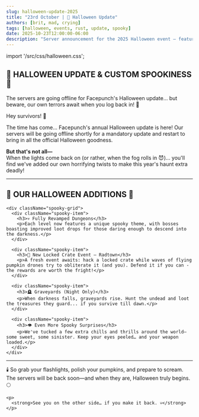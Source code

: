 ```yaml
---
slug: halloween-update-2025
title: "23rd October | 🎃 Halloween Update"
authors: [brit, mad, crying]
tags: [halloween, events, rust, update, spooky]
date: 2025-10-23T12:00:00-06:00
description: "Server announcement for the 2025 Halloween event — featuring custom dungeons, haunted graveyards, flying pumpkin drones, and more!"
---
```


import '/src/css/halloween.css';

<div className="halloween-hero">
  <h2 className="halloween-title">🎃 HALLOWEEN UPDATE & CUSTOM SPOOKINESS 🎃</h2>

  <p className="halloween-warning">
    The servers are going offline for Facepunch's Halloween update… but beware, our own terrors await when you log back in! 👻
  </p>

  <div className="halloween-line"></div>
</div>

<div className="halloween-container">

  <p className="halloween-intro">Hey survivors! 👻</p>

  <p>
    The time has come… Facepunch's annual Halloween update is here!  
    Our servers will be going offline shortly for a mandatory update and restart to bring in all the official Halloween goodness.
  </p>

  <p>
    <strong>But that's not all—</strong><br/>
    When the lights come back on (or rather, when the fog rolls in 😈)… you'll find we've added our own horrifying twists to make this year's haunt extra deadly!
  </p>

  <hr />

  <div className="spooky-section">
    <h2>🎃 OUR HALLOWEEN ADDITIONS 🎃</h2>

    <div className="spooky-grid">
      <div className="spooky-item">
        <h3>💀 Fully Revamped Dungeons</h3>
        <p>Each level now features a unique spooky theme, with bosses boasting improved loot drops for those daring enough to descend into the darkness.</p>
      </div>

      <div className="spooky-item">
        <h3>🎃 New Locked Crate Event – Radtown</h3>
        <p>A fresh event awaits: hack a locked crate while waves of flying pumpkin drones try to obliterate it (and you). Defend it if you can - the rewards are worth the fright!</p>
      </div>

      <div className="spooky-item">
        <h3>🪦 Graveyards (Night Only)</h3>
        <p>When darkness falls, graveyards rise. Hunt the undead and loot the treasures they guard... if you survive till dawn.</p>
      </div>

      <div className="spooky-item">
        <h3>👁️ Even More Spooky Surprises</h3>
        <p>We've tucked a few extra chills and thrills around the world—some sweet, some sinister. Keep your eyes peeled… and your weapon loaded.</p>
      </div>
    </div>
  </div>

  <hr />

  <div className="spooky-outro">
    <p className="spooky-outro-text">
      🕯️ So grab your flashlights, polish your pumpkins, and prepare to scream.<br/>
      The servers will be back soon—and when they are, Halloween truly begins. 🌕
    </p>

    <p>
      <strong>See you on the other side… if you make it back. 💀</strong>
    </p>
  </div>

</div>